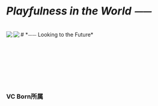 # *Playfulness in the World ⏤⏤*  
<br>
# *⏤⏤ Looking to the Future*  

  <img align="left" src="https://github-readme-stats.vercel.app/api/top-langs/?username=Paaaaa4" />  
  <img align="left" src="https://github-readme-stats.vercel.app/api?username=Paaaaa4&count_private=true&show_icons=true" />
  <br><br><br><br><br><br><br><br>  
  
  ### VC Born所属  
  

